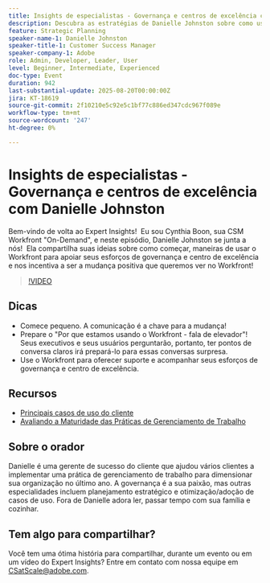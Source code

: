 ```yaml
---
title: Insights de especialistas - Governança e centros de excelência com Danielle Johnston
description: Descubra as estratégias de Danielle Johnston sobre como usar o Workfront para construir governança e centros de excelência que impulsionam a adoção e a mudança positiva.
feature: Strategic Planning
speaker-name-1: Danielle Johnston
speaker-title-1: Customer Success Manager
speaker-company-1: Adobe
role: Admin, Developer, Leader, User
level: Beginner, Intermediate, Experienced
doc-type: Event
duration: 942
last-substantial-update: 2025-08-20T00:00:00Z
jira: KT-18619
source-git-commit: 2f10210e5c92e5c1bf77c886ed347cdc967f089e
workflow-type: tm+mt
source-wordcount: '247'
ht-degree: 0%

---
```



# Insights de especialistas - Governança e centros de excelência com Danielle Johnston

Bem-vindo de volta ao Expert Insights!  Eu sou Cynthia Boon, sua CSM Workfront &quot;On-Demand&quot;, e neste episódio, Danielle Johnston se junta a nós!  Ela compartilha suas ideias sobre como começar, maneiras de usar o Workfront para apoiar seus esforços de governança e centro de excelência e nos incentiva a ser a mudança positiva que queremos ver no Workfront! 

>[!VIDEO](https://video.tv.adobe.com/v/3469897/?learn=on&enablevpops)

## Dicas

* Comece pequeno. A comunicação é a chave para a mudança! 
* Prepare o &quot;Por que estamos usando o Workfront - fala de elevador&quot;! Seus executivos e seus usuários perguntarão, portanto, ter pontos de conversa claros irá prepará-lo para essas conversas surpresa. 
* Use o Workfront para oferecer suporte e acompanhar seus esforços de governança e centro de excelência. 

## Recursos

* [Principais casos de uso do cliente](https://cdn.experience.workfront.com/Training/Guides/Customer+Success+at+Scale/Top+Customer+Use+Cases.png) 
* [Avaliando a Maturidade das Práticas de Gerenciamento de Trabalho](https://cdn.experience.workfront.com/Training/Guides/Customer+Success+at+Scale/Assessing+the+Maturity+of+Work+Management+Practices.png) 

## Sobre o orador

Danielle é uma gerente de sucesso do cliente que ajudou vários clientes a implementar uma prática de gerenciamento de trabalho para dimensionar sua organização no último ano. A governança é a sua paixão, mas outras especialidades incluem planejamento estratégico e otimização/adoção de casos de uso. Fora de Danielle adora ler, passar tempo com sua família e cozinhar. 

## Tem algo para compartilhar?

Você tem uma ótima história para compartilhar, durante um evento ou em um vídeo do Expert Insights? Entre em contato com nossa equipe em [CSatScale@adobe.com](mailto:CSatScale@adobe.com).

